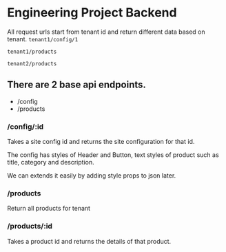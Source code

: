 # Engineering Project Backend

All request urls start from tenant id and return different data based on tenant.
`tenant1/config/1`

`tenant1/products`

`tenant2/products`

## There are 2 base api endpoints.

- /config
- /products

### /config/:id

Takes a site config id and returns the site configuration for that id.

The config has styles of Header and Button, text styles of product such as title, category and description.

We can extends it easily by adding style props to json later.

### /products

Return all products for tenant

### /products/:id

Takes a product id and returns the details of that product.
